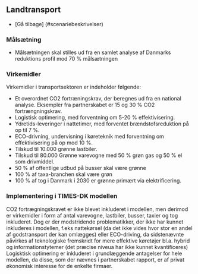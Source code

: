 <a name="Landtransport"></a>
## Landtransport
- [Gå tilbage] (#scenariebeskrivelser)

### Målsætning
- Målsætningen skal stilles ud fra en samlet analyse af Danmarks reduktions profil mod 70 % målsætningen

### Virkemidler
Virkemidler i transportsektoren er indeholder følgende: 
- Et overordnet CO2 fortræningskrav, der beregnes ud fra en national analyse. Eksempler fra partnerskabet er 15 og 30 % CO2 fortrængningskrav.
- Logistisk optimering, med forventning om 5-20 % effektivisering.
- Ydretids-leveringer i nattetimer, med forventet brændstofsreduktion på op til 7 %. 
- ECO-drivning, undervisning i køreteknik med forventning om effektivisering på op mod 10 %.
- Tilskud til 10.000 grønne lastbiler.
- Tilskud til 80.000 Grønne varevogne med 50 % grøn gas og 50 % el som drivmiddel.
- 50 % af offentlige udbud på busser skal være grønne
- 100 % af taxa-branchen skal være grøn
- 100 % af tog i Danmark i 2030 er grønne primært via elektrificering.

### Implementering i TIMES-DK modellen
CO2 fortrægningskravet er ikke blevet inkluderet i modellen, men derimod er virkemidler i form af antal varevogne, lastbiler, busser, taxier og tog inkluderet.
Dog er der modstridende problematikker, der ikke har kunnet inkluderes i modellen, f.eks nattekørsel (da det ikke vides hvor stor en andel af godstransport der kan omlægges) eller ECO-driving, da sidstenævnte påvirkes af teknologiske fremskridt for mere effektive køretøjer bl.a. hybrid og informationstytemer (det præcise niveua har ikke kunnet kvantificeres)
Logisktisk optimering er inkluderet i grundlæggende antagelser for hele modellen, da disse, som der nævnes i partnerskabet rapport, er af privat økonomisk interesse for de enkelte firmaer.
